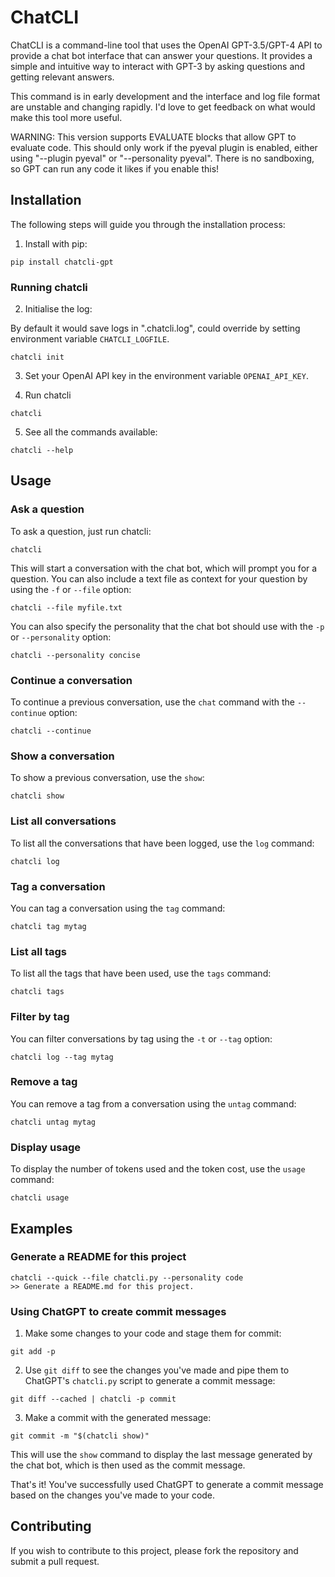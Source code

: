# ChatCLI

ChatCLI is a command-line tool that uses the OpenAI GPT-3.5/GPT-4 API to
provide a chat bot interface that can answer your questions. It provides a
simple and intuitive way to interact with GPT-3 by asking questions and getting
relevant answers.

This command is in early development and the interface and log file format are
unstable and changing rapidly. I'd love to get feedback on what would make this
tool more useful.

WARNING: This version supports EVALUATE blocks that allow GPT to evaluate code.
This should only work if the pyeval plugin is enabled, either using "--plugin pyeval"
or "--personality pyeval". There is no sandboxing, so GPT can run any code it
likes if you enable this!

## Installation

The following steps will guide you through the installation process:

1. Install with pip:

```
pip install chatcli-gpt
```

### Running chatcli

2. Initialise the log:

By default it would save logs in ".chatcli.log", could override by setting environment variable `CHATCLI_LOGFILE`.


```
chatcli init
```

3. Set your OpenAI API key in the environment variable `OPENAI_API_KEY`.

4. Run chatcli

```
chatcli
```

5. See all the commands available:
```
chatcli --help
```

## Usage

### Ask a question

To ask a question, just run chatcli:
```
chatcli
```
This will start a conversation with the chat bot, which will prompt you for a question. You can also include a text file as context for your question by using the `-f` or `--file` option:
```
chatcli --file myfile.txt
```

You can also specify the personality that the chat bot should use with the `-p` or `--personality` option:
```
chatcli --personality concise
```

### Continue a conversation

To continue a previous conversation, use the `chat` command with the `--continue` option:
```
chatcli --continue
```

### Show a conversation

To show a previous conversation, use the `show`:
```
chatcli show
```

### List all conversations

To list all the conversations that have been logged, use the `log` command:
```
chatcli log
```

### Tag a conversation

You can tag a conversation using the `tag` command:
```
chatcli tag mytag
```

### List all tags

To list all the tags that have been used, use the `tags` command:
```
chatcli tags
```

### Filter by tag

You can filter conversations by tag using the `-t` or `--tag` option:
```
chatcli log --tag mytag
```

### Remove a tag

You can remove a tag from a conversation using the `untag` command:
```
chatcli untag mytag
```

### Display usage

To display the number of tokens used and the token cost, use the `usage` command:
```
chatcli usage
```

## Examples

### Generate a README for this project

```
chatcli --quick --file chatcli.py --personality code
>> Generate a README.md for this project.
```

### Using ChatGPT to create commit messages

1. Make some changes to your code and stage them for commit:
```
git add -p
```

2. Use `git diff` to see the changes you've made and pipe them to ChatGPT's `chatcli.py` script to generate a commit message:
```
git diff --cached | chatcli -p commit
```

3. Make a commit with the generated message:
```
git commit -m "$(chatcli show)"
```

This will use the `show` command to display the last message generated by the chat bot, which is then used as the commit message.

That's it! You've successfully used ChatGPT to generate a commit message based on the changes you've made to your code.

## Contributing

If you wish to contribute to this project, please fork the repository and submit a pull request.
